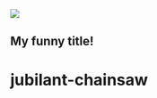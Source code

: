 <img src="https://media.giphy.com/media/BkL4Vyz0z2iYQMhwFw/giphy.gif" >

## My funny title!

# jubilant-chainsaw
